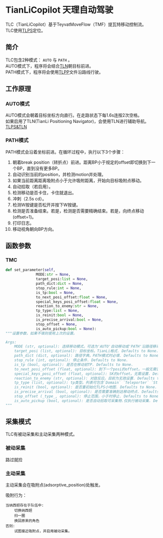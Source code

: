 # TianLiCopilot 天理自动驾驶

TLC（TianLiCopilot）基于TeyvatMoveFlow（TMF）提瓦特移动控制流。\
TLC使用[TLPS](TianLiPositioningSystem)定位。

## 简介

TLC包含2种模式： `AUTO` 与 `PATH` 。\
AUTO模式下，程序将会结合[TLN](TianLiPositioningSystem)朝目标前进。\
PATH模式下，程序将会使用[TLPP](TianLiPositioningPath.md)文件沿路线行驶。

## 工作原理

### AUTO模式

AUTO模式会朝着目标坐标方向直行。在走路状态下每1.6s连按2次空格。\
如果启用了TLN(TianLi Positioning Navigator)，会使用TLN进行辅助导航。\
[TLPS&TLN](TianLiPositioningSystem.md)

### PATH模式

PATH模式会沿着坐标前进。在循环过程中，执行以下3个步骤：

01. 朝着break position（转折点）前进。距离BP小于规定的offset即切换到下一个BP，直到没有更多BP。
02. 自动识别当前的position，并检测motion并处理。
03. 如果当前距离距离吸附点小于允许吸附距离，开始向目标吸附点移动。
04. 自动拾取（若启用）。
05. 检测移动是否卡住，卡住就退出。
06. 冲刺（2.5s cd）。
07. 检测W按键是否松开并按下W按键。
08. 检测是否准备结束。若是，检测是否需要精确结束。若是，向终点移动(offset=1)。
09. 打印日志。
10. 移动视角朝向BP方向。

## 函数参数

### TMC

```python
def set_parameter(self,
              MODE:str = None,
              target_posi:list = None,
              path_dict:dict = None,
              stop_rule:int = None,
              is_tp:bool = None,
              to_next_posi_offset:float = None,
              special_keys_posi_offset:float = None,
              reaction_to_enemy:str = None,
              tp_type:list = None,
              is_reinit:bool = None,
              is_precise_arrival:bool = None,
              stop_offset = None,
              is_auto_pickup:bool = None):
"""设置参数，如果不填则使用上次的设置。

Args:
    MODE (str, optional): 选择移动模式。可选为'AUTO'自动移动或'PATH'沿路径移动. Defaults to None.
    target_posi (list, optional): 目标坐标。TianLi格式. Defaults to None.
    path_dict (dict, optional): 路径字典。PATH模式时必填. Defaults to None.
    stop_rule (int, optional): 停止条件. Defaults to None.
    is_tp (bool, optional): 是否在移动前TP. Defaults to None.
    to_next_posi_offset (float, optional): 到下一个posi的offset。一般无需设置. Defaults to None.
    special_keys_posi_offset (float, optional): SK的offset。无需设置. Defaults to None.
    reaction_to_enemy (str, optional): 对敌反应。目前为无效设置. Defaults to None.
    tp_type (list, optional): tp类型。列表可包含`Domain` `Teleporter` `Statue`. Defaults to None.
    is_reinit (bool, optional): 是否重初始化TLPS小地图. Defaults to None.
    is_precise_arrival (bool, optional): 是否需要准确到达移动终点. Defaults to None.
    stop_offset (_type_, optional): 停止范围，小于时停止. Defaults to None.
    is_auto_pickup (bool, optional): 是否自动拾取可采集物.仅执行被动采集. Defaults to None.
"""
```

## 采集模式

TLC有被动采集和主动采集两种模式。

### 被动采集

路过就捡

### 主动采集

主动采集会在吸附点(adsorptive_position)处触发。

吸附行为：

```
当纳西妲存在于队伍中:
    切换纳西妲
    扫一圈
    换回原来的角色
否则:
    试图接近吸附点，并启用被动采集。
```
